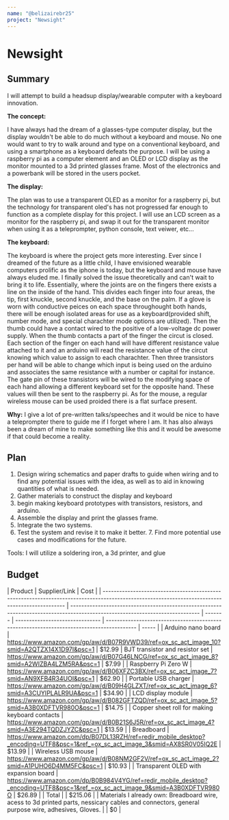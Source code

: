 ```yaml
---
name: "@belizairebr25"
project: "Newsight"
---
```


# Newsight

## Summary

I will attempt to build a headsup display/wearable computer with a keyboard innovation.

**The concept:**

I have always had the dream of a glasses-type computer display, but the display wouldn't be able to do much without a keyboard and mouse. No one would want to try to walk around and type on a conventional keyboard, and using a smartphone as a keyboard defeats the purpose. I will be using a raspberry pi as a computer element and an OLED or LCD display as the monitor mounted to a 3d printed glasses frame. Most of the electronics and a powerbank will be stored in the users pocket.

**The display:**

The plan was to use a transparent OLED as a monitor for a raspberry pi, but the technology for transparent oled's has not progressed far enough to function as a complete display for this project. I will use an LCD screen as a monitor for the raspberry pi, and swap it out for the transparent monitor when using it as a teleprompter, python console, text veiwer, etc...

**The keyboard:**

The keyboard is where the project gets more interesting. Ever since I dreamed of the future as a little child, I have envisioned wearable computers prolific as the iphone is today, but the keyboard and mouse have always eluded me. I finally solved the issue theoretically and can't wait to bring it to life. Essentially, where the joints are on the fingers there exists a line on the inside of the hand. This divides each finger into four areas, the tip, first knuckle, second knuckle, and the base on the palm. If a glove is worn with conductive peices on each space throughought both hands, there will be enough isolated areas for use as a keyboard(provided shift, number mode, and special charachter mode options are utilized). Then the thumb could have a contact wired to the positive of a low-voltage dc power supply. When the thumb contacts a part of the finger the circut is closed. Each section of the finger on each hand will have different resistance value attached to it and an arduino will read the resistance value of the circut knowing which value to assign to each charachter. Then three transistors per hand will be able to change which input is being used on the arduino and associates the same resistance with a number or capital for instance. The gate pin of these transistors will be wired to the modifying space of each hand allowing a different keyboard set for the opposite hand. These values will then be sent to the raspberry pi. As for the mouse, a regular wireless mouse can be used proided there is a flat surface present.

**Why:** I give a lot of pre-written talks/speeches and it would be nice to have a teleprompter there to guide me if I forget where I am. It has also always been a dream of mine to make something like this and it would be awesome if that could become a reality.

## Plan

1. Design wiring schematics and paper drafts to guide when wiring and to find any potential issues with the idea, as well as to aid in knowing quantities of what is needed.
2. Gather materials to construct the display and keyboard
3. begin making keyboard prototypes with transistors, resistors, and arduino.
4. Assemble the display and print the glasses frame.
5. Integrate the two systems.
6. Test the system and revise it to make it better. 7. Find more potential use cases and modifications for the future.

Tools: I will utilize a soldering iron, a 3d printer, and glue

## Budget

| Product                                                                                                                                        | Supplier/Link                                                                                                                 | Cost    |
| ---------------------------------------------------------------------------------------------------------------------------------------------- | ----------------------------------------------------------------------------------------------------------------------------- | ------- | ------------------------------- | ----------------------------------------------------------------------------------------- | ----- |
| Arduino nano board                                                                                                                             | https://www.amazon.com/gp/aw/d/B07R9VWD39/ref=ox_sc_act_image_10?smid=A2QTZX14X1D97I&psc=1                                    | $12.99  | BJT transistor and resistor set | https://www.amazon.com/gp/aw/d/B07G46LNCG/ref=ox_sc_act_image_8?smid=A2WIZBA4LZM5RA&psc=1 | $7.99 |
| Raspberry Pi Zero W                                                                                                                            | https://www.amazon.com/gp/aw/d/B06XFZC3BX/ref=ox_sc_act_image_7?smid=AN9XFB4R34UOI&psc=1                                      | $62.90  |
| Portable USB charger                                                                                                                           | https://www.amazon.com/gp/aw/d/B09H4GLZXT/ref=ox_sc_act_image_6?smid=A3CUYIPLALR9UA&psc=1                                     | $34.90  |
| LCD display module                                                                                                                             | https://www.amazon.com/gp/aw/d/B082GFTZQD/ref=ox_sc_act_image_5?smid=A3B0XDFTVR980O&psc=1                                     | $14.75  |
| Copper sheet roll for making keyboard contacts                                                                                                 | https://www.amazon.com/gp/aw/d/B0B21S6J5R/ref=ox_sc_act_image_4?smid=A3E294TQDZJYZC&psc=1                                     | $13.59  |
| Breadboard                                                                                                                                     | https://www.amazon.com/dp/B07DL13RZH/ref=redir_mobile_desktop?_encoding=UTF8&psc=1&ref_=ox_sc_act_image_3&smid=AX8SR0V05IQ2E  | $13.99  |
| Wireless USB mouse                                                                                                                             | https://www.amazon.com/gp/aw/d/B08NM2GF2V/ref=ox_sc_act_image_2?smid=A1PUHO6D4MM5FC&psc=1                                     | $10.93  |
| Transparent OLED with expansion board                                                                                                          | https://www.amazon.com/dp/B0B984V4YG/ref=redir_mobile_desktop?_encoding=UTF8&psc=1&ref_=ox_sc_act_image_9&smid=A3B0XDFTVR980O | $26.89  |
| Total                                                                                                                                          |                                                                                                                               | $215.06 |
| Materials I already own: Breadboard wire, acess to 3d printed parts, nessicary cables and connectors, general purpose wire, adhesives, Gloves. |                                                                                                                               | $0      |
